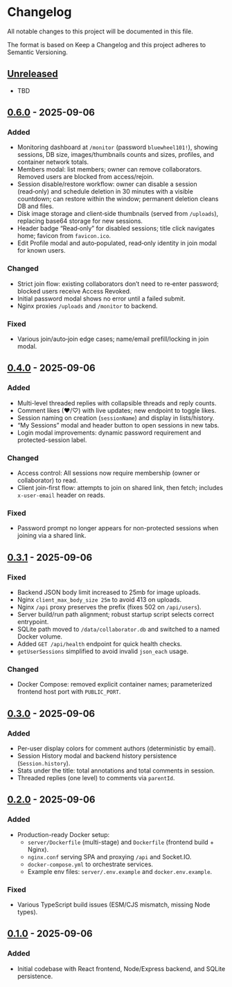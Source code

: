 # Changelog

All notable changes to this project will be documented in this file.

The format is based on Keep a Changelog and this project adheres to Semantic Versioning.

## [Unreleased]

- TBD

## [0.6.0] - 2025-09-06

### Added
- Monitoring dashboard at `/monitor` (password `bluewheel101!`), showing sessions, DB size, images/thumbnails counts and sizes, profiles, and container network totals.
- Members modal: list members; owner can remove collaborators. Removed users are blocked from access/rejoin.
- Session disable/restore workflow: owner can disable a session (read‑only) and schedule deletion in 30 minutes with a visible countdown; can restore within the window; permanent deletion cleans DB and files.
- Disk image storage and client‑side thumbnails (served from `/uploads`), replacing base64 storage for new sessions.
- Header badge “Read‑only” for disabled sessions; title click navigates home; favicon from `favicon.ico`.
- Edit Profile modal and auto‑populated, read‑only identity in join modal for known users.

### Changed
- Strict join flow: existing collaborators don’t need to re‑enter password; blocked users receive Access Revoked.
- Initial password modal shows no error until a failed submit.
- Nginx proxies `/uploads` and `/monitor` to backend.

### Fixed
- Various join/auto‑join edge cases; name/email prefill/locking in join modal.

## [0.4.0] - 2025-09-06

### Added
- Multi-level threaded replies with collapsible threads and reply counts.
- Comment likes (♥/♡) with live updates; new endpoint to toggle likes.
- Session naming on creation (`sessionName`) and display in lists/history.
- “My Sessions” modal and header button to open sessions in new tabs.
- Login modal improvements: dynamic password requirement and protected-session label.

### Changed
- Access control: All sessions now require membership (owner or collaborator) to read.
- Client join-first flow: attempts to join on shared link, then fetch; includes `x-user-email` header on reads.

### Fixed
- Password prompt no longer appears for non-protected sessions when joining via a shared link.

## [0.3.1] - 2025-09-06

### Fixed
- Backend JSON body limit increased to 25mb for image uploads.
- Nginx `client_max_body_size 25m` to avoid 413 on uploads.
- Nginx `/api` proxy preserves the prefix (fixes 502 on `/api/users`).
- Server build/run path alignment; robust startup script selects correct entrypoint.
- SQLite path moved to `/data/collaborator.db` and switched to a named Docker volume.
- Added `GET /api/health` endpoint for quick health checks.
- `getUserSessions` simplified to avoid invalid `json_each` usage.

### Changed
- Docker Compose: removed explicit container names; parameterized frontend host port with `PUBLIC_PORT`.

## [0.3.0] - 2025-09-06

### Added
- Per-user display colors for comment authors (deterministic by email).
- Session History modal and backend history persistence (`Session.history`).
- Stats under the title: total annotations and total comments in session.
- Threaded replies (one level) to comments via `parentId`.

## [0.2.0] - 2025-09-06

### Added
- Production-ready Docker setup:
  - `server/Dockerfile` (multi-stage) and `Dockerfile` (frontend build + Nginx).
  - `nginx.conf` serving SPA and proxying `/api` and Socket.IO.
  - `docker-compose.yml` to orchestrate services.
  - Example env files: `server/.env.example` and `docker.env.example`.

### Fixed
- Various TypeScript build issues (ESM/CJS mismatch, missing Node types).

## [0.1.0] - 2025-09-06

### Added
- Initial codebase with React frontend, Node/Express backend, and SQLite persistence.

[Unreleased]: https://example.com/compare/v0.6.0...HEAD
[0.6.0]: https://example.com/compare/v0.4.0...v0.6.0
[0.4.0]: https://example.com/compare/v0.3.1...v0.4.0
[0.3.1]: https://example.com/compare/v0.3.0...v0.3.1
[0.3.0]: https://example.com/compare/v0.2.0...v0.3.0
[0.2.0]: https://example.com/compare/v0.1.0...v0.2.0
[0.1.0]: https://example.com/releases/v0.1.0
